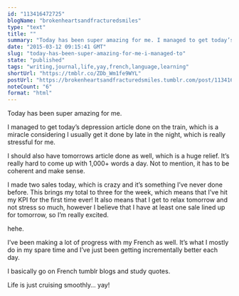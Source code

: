 ```yaml
---
id: "113416472725"
blogName: "brokenheartsandfracturedsmiles"
type: "text"
title: ""
summary: "Today has been super amazing for me. I managed to get today’s depression article done on the train, which is a miracle..."
date: "2015-03-12 09:15:41 GMT"
slug: "today-has-been-super-amazing-for-me-i-managed-to"
state: "published"
tags: "writing,journal,life,yay,french,language,learning"
shortUrl: "https://tmblr.co/ZDb_Wm1fe9WYL"
postUrl: "https://brokenheartsandfracturedsmiles.tumblr.com/post/113416472725/today-has-been-super-amazing-for-me-i-managed-to"
noteCount: "6"
format: "html"
---
```


Today has been super amazing for me.

I managed to get today’s depression article done on the train, which is a miracle considering I usually get it done by late in the night, which is really stressful for me.

I should also have tomorrows article done as well, which is a huge relief. It’s really hard to come up with 1,000+ words a day. Not to mention, it has to be coherent and make sense. 

I made two sales today, which is crazy and it’s something I’ve never done before. This brings my total to three for the week, which means that I’ve hit my KPI for the first time ever! It also means that I get to relax tomorrow and not stress so much, however I believe that I have at least one sale lined up for tomorrow, so I’m really excited.

hehe. 

I’ve been making a lot of progress with my French as well. It’s what I mostly do in my spare time and I’ve just been getting incrementally better each day. 

I basically go on French tumblr blogs and study quotes. 

Life is just cruising smoothly… yay!